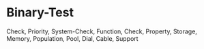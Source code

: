 # Binary-Test
Check, Priority, System-Check, Function, Check, Property, Storage, Memory, Population, Pool, Dial, Cable, Support
